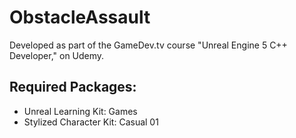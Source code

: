 # ObstacleAssault
Developed as part of the GameDev.tv course "Unreal Engine 5 C++ Developer," on Udemy.

## Required Packages:
- Unreal Learning Kit: Games
- Stylized Character Kit: Casual 01